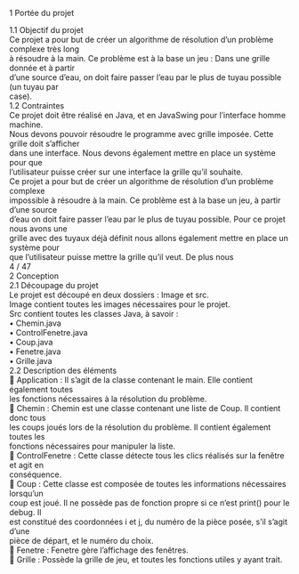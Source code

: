 <p class="has-line-data" data-line-start="0" data-line-end="1">1 Portée du projet</p>
<p class="has-line-data" data-line-start="2" data-line-end="42">1.1 Objectif du projet<br>
Ce projet a pour but de créer un algorithme de résolution d’un problème complexe très long<br>
à résoudre à la main. Ce problème est à la base un jeu : Dans une grille donnée et à partir<br>
d’une source d’eau, on doit faire passer l’eau par le plus de tuyau possible (un tuyau par<br>
case).<br>
1.2 Contraintes<br>
Ce projet doit être réalisé en Java, et en JavaSwing pour l’interface homme machine.<br>
Nous devons pouvoir résoudre le programme avec grille imposée. Cette grille doit s’afficher<br>
dans une interface. Nous devons également mettre en place un système pour que<br>
l’utilisateur puisse créer sur une interface la grille qu’il souhaite.<br>
Ce projet a pour but de créer un algorithme de résolution d’un problème complexe<br>
impossible à résoudre à la main. Ce problème est à la base un jeu, à partir d’une source<br>
d’eau on doit faire passer l’eau par le plus de tuyau possible. Pour ce projet nous avons une<br>
grille avec des tuyaux déjà définit nous allons également mettre en place un système pour<br>
que l’utilisateur puisse mettre la grille qu’il veut. De plus nous<br>
4 / 47<br>
2 Conception<br>
2.1 Découpage du projet<br>
Le projet est découpé en deux dossiers : Image et src.<br>
Image contient toutes les images nécessaires pour le projet.<br>
Src contient toutes les classes Java, à savoir :<br>
• Chemin.java<br>
• ControlFenetre.java<br>
• Coup.java<br>
• Fenetre.java<br>
• Grille.java<br>
2.2 Description des éléments<br>
 Application : Il s’agit de la classe contenant le main. Elle contient également toutes<br>
les fonctions nécessaires à la résolution du problème.<br>
 Chemin : Chemin est une classe contenant une liste de Coup. Il contient donc tous<br>
les coups joués lors de la résolution du problème. Il contient également toutes les<br>
fonctions nécessaires pour manipuler la liste.<br>
 ControlFenetre : Cette classe détecte tous les clics réalisés sur la fenêtre et agit en<br>
conséquence.<br>
 Coup : Cette classe est composée de toutes les informations nécessaires lorsqu’un<br>
coup est joué. Il ne possède pas de fonction propre si ce n’est print() pour le debug. Il<br>
est constitué des coordonnées i et j, du numéro de la pièce posée, s’il s’agit d’une<br>
pièce de départ, et le numéro du choix.<br>
 Fenetre : Fenetre gère l’affichage des fenêtres.<br>
 Grille : Possède la grille de jeu, et toutes les fonctions utiles y ayant trait.</p>
